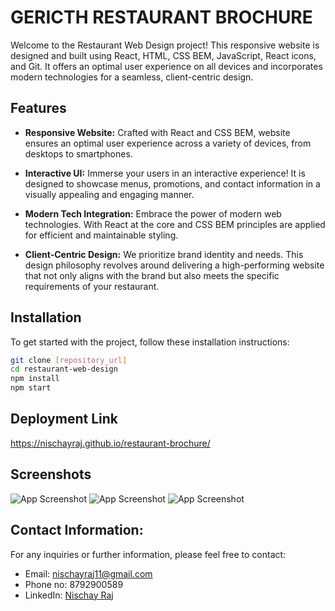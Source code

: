 
# GERICTH RESTAURANT BROCHURE

Welcome to the Restaurant Web Design project! This responsive website is designed and built using React, HTML, CSS BEM, JavaScript, React icons, and Git. It offers an optimal user experience on all devices and incorporates modern technologies for a seamless, client-centric design.

## Features

- **Responsive Website:** Crafted with React and CSS BEM, website ensures an optimal user experience across a variety of devices, from desktops to smartphones.

- **Interactive UI:** Immerse your users in an interactive experience! It is designed to showcase menus, promotions, and contact information in a visually appealing and engaging manner.

- **Modern Tech Integration:** Embrace the power of modern web technologies. With React at the core and CSS BEM principles are applied for efficient and maintainable styling.

- **Client-Centric Design:** We prioritize brand identity and needs. This design philosophy revolves around delivering a high-performing website that not only aligns with the brand but also meets the specific requirements of your restaurant.


## Installation

To get started with the project, follow these installation instructions:

```bash
git clone [repository_url]
cd restaurant-web-design
npm install
npm start
```
## Deployment Link

https://nischayraj.github.io/restaurant-brochure/




## Screenshots

![App Screenshot](https://i.imgur.com/5XVcOQp.png)
![App Screenshot](https://i.imgur.com/G1f1m68.png)
![App Screenshot](https://i.imgur.com/3EQJSp4.png)



## Contact Information:

For any inquiries or further information, please feel free to contact:

- Email: nischayraj11@gmail.com
- Phone no: 8792900589
- LinkedIn: [Nischay Raj](https://www.linkedin.com/in/nischay-raj-01851024b/)
